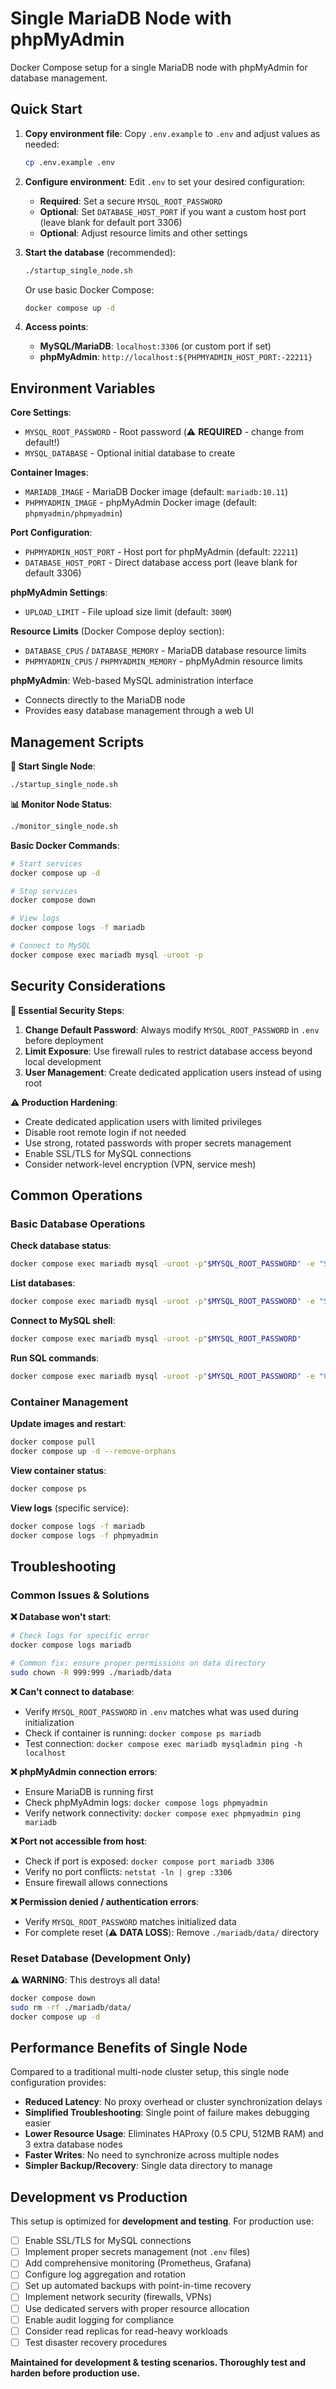 # Single MariaDB Node with phpMyAdmin

Docker Compose setup for a single MariaDB node with phpMyAdmin for database management.

## Quick Start

1. **Copy environment file**: Copy `.env.example` to `.env` and adjust values as needed:
   ```bash
   cp .env.example .env
   ```

2. **Configure environment**: Edit `.env` to set your desired configuration:
   - **Required**: Set a secure `MYSQL_ROOT_PASSWORD` 
   - **Optional**: Set `DATABASE_HOST_PORT` if you want a custom host port (leave blank for default port 3306)
   - **Optional**: Adjust resource limits and other settings

3. **Start the database** (recommended):
   ```bash
   ./startup_single_node.sh
   ```
   
   Or use basic Docker Compose:
   ```bash
   docker compose up -d
   ```

4. **Access points**:
   - **MySQL/MariaDB**: `localhost:3306` (or custom port if set)
   - **phpMyAdmin**: `http://localhost:${PHPMYADMIN_HOST_PORT:-22211}`

## Environment Variables

**Core Settings**:
- `MYSQL_ROOT_PASSWORD` - Root password (⚠️ **REQUIRED** - change from default!)
- `MYSQL_DATABASE` - Optional initial database to create

**Container Images**:
- `MARIADB_IMAGE` - MariaDB Docker image (default: `mariadb:10.11`) 
- `PHPMYADMIN_IMAGE` - phpMyAdmin Docker image (default: `phpmyadmin/phpmyadmin`)

**Port Configuration**:
- `PHPMYADMIN_HOST_PORT` - Host port for phpMyAdmin (default: `22211`)
- `DATABASE_HOST_PORT` - Direct database access port (leave blank for default 3306)

**phpMyAdmin Settings**:
- `UPLOAD_LIMIT` - File upload size limit (default: `300M`)

**Resource Limits** (Docker Compose deploy section):
- `DATABASE_CPUS` / `DATABASE_MEMORY` - MariaDB database resource limits  
- `PHPMYADMIN_CPUS` / `PHPMYADMIN_MEMORY` - phpMyAdmin resource limits

**phpMyAdmin**: Web-based MySQL administration interface
- Connects directly to the MariaDB node
- Provides easy database management through a web UI

## Management Scripts

**🚀 Start Single Node**:
```bash
./startup_single_node.sh
```

**📊 Monitor Node Status**:
```bash
./monitor_single_node.sh
```

**Basic Docker Commands**:
```bash
# Start services
docker compose up -d

# Stop services  
docker compose down

# View logs
docker compose logs -f mariadb

# Connect to MySQL
docker compose exec mariadb mysql -uroot -p
```

## Security Considerations

**🔐 Essential Security Steps**:

1. **Change Default Password**: Always modify `MYSQL_ROOT_PASSWORD` in `.env` before deployment
2. **Limit Exposure**: Use firewall rules to restrict database access beyond local development  
3. **User Management**: Create dedicated application users instead of using root

**⚠️ Production Hardening**:
- Create dedicated application users with limited privileges
- Disable root remote login if not needed
- Use strong, rotated passwords with proper secrets management
- Enable SSL/TLS for MySQL connections
- Consider network-level encryption (VPN, service mesh)

## Common Operations

### Basic Database Operations

**Check database status**:
```bash
docker compose exec mariadb mysql -uroot -p"$MYSQL_ROOT_PASSWORD" -e "SELECT VERSION(), USER(), NOW();"
```

**List databases**:
```bash
docker compose exec mariadb mysql -uroot -p"$MYSQL_ROOT_PASSWORD" -e "SHOW DATABASES;"
```

**Connect to MySQL shell**:
```bash
docker compose exec mariadb mysql -uroot -p"$MYSQL_ROOT_PASSWORD"
```

**Run SQL commands**:
```bash
docker compose exec mariadb mysql -uroot -p"$MYSQL_ROOT_PASSWORD" -e "CREATE DATABASE myapp; SHOW DATABASES;"
```

### Container Management

**Update images and restart**:
```bash
docker compose pull
docker compose up -d --remove-orphans
```

**View container status**:
```bash
docker compose ps
```

**View logs** (specific service):
```bash
docker compose logs -f mariadb
docker compose logs -f phpmyadmin
```

## Troubleshooting

### Common Issues & Solutions

**❌ Database won't start**:
```bash
# Check logs for specific error
docker compose logs mariadb

# Common fix: ensure proper permissions on data directory
sudo chown -R 999:999 ./mariadb/data
```

**❌ Can't connect to database**:
- Verify `MYSQL_ROOT_PASSWORD` in `.env` matches what was used during initialization
- Check if container is running: `docker compose ps mariadb`
- Test connection: `docker compose exec mariadb mysqladmin ping -h localhost`

**❌ phpMyAdmin connection errors**:
- Ensure MariaDB is running first
- Check phpMyAdmin logs: `docker compose logs phpmyadmin`
- Verify network connectivity: `docker compose exec phpmyadmin ping mariadb`

**❌ Port not accessible from host**:
- Check if port is exposed: `docker compose port mariadb 3306`
- Verify no port conflicts: `netstat -ln | grep :3306`
- Ensure firewall allows connections

**❌ Permission denied / authentication errors**:
- Verify `MYSQL_ROOT_PASSWORD` matches initialized data
- For complete reset (⚠️ **DATA LOSS**): Remove `./mariadb/data/` directory

### Reset Database (Development Only)

**⚠️ WARNING**: This destroys all data!
```bash
docker compose down
sudo rm -rf ./mariadb/data/
docker compose up -d
```

## Performance Benefits of Single Node

Compared to a traditional multi-node cluster setup, this single node configuration provides:

- **Reduced Latency**: No proxy overhead or cluster synchronization delays
- **Simplified Troubleshooting**: Single point of failure makes debugging easier  
- **Lower Resource Usage**: Eliminates HAProxy (0.5 CPU, 512MB RAM) and 3 extra database nodes
- **Faster Writes**: No need to synchronize across multiple nodes
- **Simpler Backup/Recovery**: Single data directory to manage

## Development vs Production

This setup is optimized for **development and testing**. For production use:

- [ ] Enable SSL/TLS for MySQL connections
- [ ] Implement proper secrets management (not `.env` files)
- [ ] Add comprehensive monitoring (Prometheus, Grafana)
- [ ] Configure log aggregation and rotation  
- [ ] Set up automated backups with point-in-time recovery
- [ ] Implement network security (firewalls, VPNs)
- [ ] Use dedicated servers with proper resource allocation
- [ ] Enable audit logging for compliance
- [ ] Consider read replicas for read-heavy workloads
- [ ] Test disaster recovery procedures

**Maintained for development & testing scenarios. Thoroughly test and harden before production use.**
